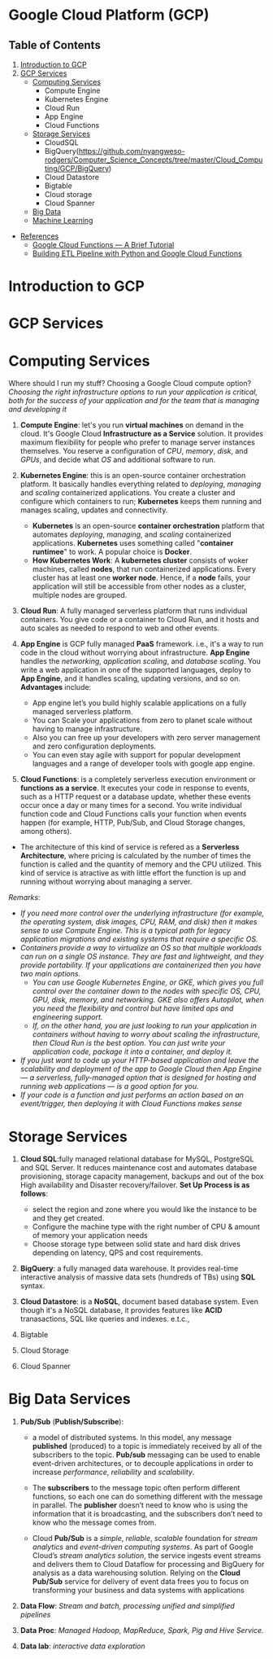 # Google Cloud Platform (GCP)
## Table of Contents
1. [Introduction to GCP](#Introduction-to-GCP)
2. [GCP Services](#2.GCP-Services)
    - [Computing Services](#Computing-Services)
        - Compute Engine
        - Kubernetes Engine
        - Cloud Run
        - App Engine
        - Cloud Functions
    - [Storage Services](#Storage-Services)
        - CloudSQL
        - BigQuery(https://github.com/nyangweso-rodgers/Computer_Science_Concepts/tree/master/Cloud_Computing/GCP/BigQuery)
        - Cloud Datastore
        - Bigtable
        - Cloud storage
        - Cloud Spanner
    - [Big Data]()
    - [Machine Learning]()

- [References](#References)
    - [Google Cloud Functions — A Brief Tutorial](https://medium.com/geekculture/google-cloud-functions-a-brief-tutorial-de07d8945b01)
    - [Building ETL Pipeline with Python and Google Cloud Functions](https://towardsdatascience.com/part-2-building-a-simple-etl-pipeline-with-python-and-google-cloud-functions-mysql-to-bigquery-4e1987f9f89b)

# Introduction to GCP
# GCP Services
# Computing Services
Where should I run my stuff? Choosing a Google Cloud compute option? _Choosing the right infrastructure options to run your application is critical, both for the success of your application and for the team that is managing and developing it_
1. __Compute Engine__: let's you run __virtual machines__ on demand in the cloud. It's Google Cloud __Infrastructure as a Service__ solution. It provides maximum flexibility for people who prefer to manage server instances themselves. You reserve a configuration of _CPU_, _memory_, _disk_, and _GPUs_, and decide what _OS_ and additional software to run.

2. __Kubernetes Engine__:  this is an open-source container orchestration platform. It basically handles everything related to _deploying_, _managing_ and _scaling_ containerized applications. You create a cluster and configure which containers to run; __Kubernetes__ keeps them running and manages scaling, updates and connectivity.

    * __Kubernetes__ is an open-source __container orchestration__ platform that automates _deploying_, _managing_, and _scaling_ containerized applications. __Kubernetes__ uses something called "__container runtimee__" to work. A popular choice is __Docker__.
    * __How Kubernetes Work__: A __kubernetes cluster__ consists of woker machines, called __nodes__, that run containerized applications. Every cluster has at least one __worker node__. Hence, if a __node__ fails, your application will still be accessible from other nodes as a cluster, multiple nodes are grouped. 

3. __Cloud Run__: A fully managed serverless platform that runs individual containers. You give code or a container to Cloud Run, and it hosts and auto scales as needed to respond to web and other events.

4. __App Engine__ is GCP fully managed __PaaS__ framework. i.e., it's a way to run code in the cloud without worrying about infrastructure. __App Engine__ handles the _networking_, _application scaling_, and _database scaling_. You write a web application in one of the supported languages, deploy to __App Engine__, and it handles scaling, updating versions, and so on. __Advantages__ include:
    * App engine let’s you build highly scalable applications on a fully managed serverless platform.
    * You can Scale your applications from zero to planet scale without having to manage infrastructure.
    * Also you can free up your developers with zero server management and zero configuration deployments.
    * You can even stay agile with support for popular development languages and a range of developer tools with google app engine.

5. __Cloud Functions__: is a completely serverless execution environment or __functions as a service__. It executes your code in response to events, such as a HTTP request or a database update, whether these events occur once a day or many times for a second. You write individual function code and Cloud Functions calls your function when events happen (for example, HTTP, Pub/Sub, and Cloud Storage changes, among others). 

* The architecture of this kind of service is refered as a __Serverless Architecture__, where pricing is calculated by the number of times the function is called and the quantity of memory and the CPU utilized. This kind of service is atractive as with little effort the function is up and running without worrying about managing a server. 

_Remarks_:
* _If you need more control over the underlying infrastructure (for example, the operating system, disk images, CPU, RAM, and disk) then it makes sense to use Compute Engine. This is a typical path for legacy application migrations and existing systems that require a specific OS._
* _Containers provide a way to virtualize an OS so that multiple workloads can run on a single OS instance. They are fast and lightweight, and they provide portability. If your applications are containerized then you have two  main options._
    - _You can use Google Kubernetes Engine, or GKE, which gives you full control over the container down to the nodes with specific OS, CPU, GPU, disk, memory, and networking. GKE also offers Autopilot, when you need the flexibility and control but have limited ops and engineering support._
    - _If, on the other hand, you are just looking to run your application in containers without having to worry about scaling the infrastructure, then Cloud Run is the best option. You can just write your application code, package it into a container, and deploy it._
* _If you just want to code up your HTTP-based application and leave the scalability and deployment of the app to Google Cloud then App Engine — a serverless, fully-managed option that is designed for hosting and running web applications — is a good option for you._
* _If your code is a function and just performs an action based on an event/trigger, then deploying it with Cloud Functions makes sense_

# Storage Services
1. __Cloud SQL__:fully managed relational database for MySQL, PostgreSQL and SQL Server. It reduces maintenance cost and automates database provisioning, storage capacity management, backups and out of the box High availability and Disaster recovery/failover. __Set Up Process is as follows__:
    * select the region and zone where you would like the instance to be and they get created.
    * Configure the machine type with the right number of CPU & amount of memory your application needs
    * Choose storage type between solid state and hard disk drives depending on latency, QPS and cost requirements.
2. __BigQuery__: a fully managed data warehouse. It provides real-time interactive analysis of massive data sets (hundreds of TBs) using __SQL__ syntax.

3. __Cloud Datastore__: is a __NoSQL__, document based database system. Even though it's a NoSQL database, it provides  features like __ACID__ tranasactions, SQL like queries and indexes. e.t.c.,

4. Bigtable
5. Cloud Storage
6. Cloud Spanner
# Big Data Services
1. __Pub/Sub__ (__Publish/Subscribe__): 
    * a model of distributed systems. In this model, any message __published__ (produced) to a topic is immediately received by all of the subscribers to the topic. __Pub/sub__ messaging can be used to enable event-driven architectures, or to decouple applications in order to increase _performance_, _reliability_ and _scalability_.

    * The __subscribers__ to the message topic often perform different functions, so each one can do something different with the message in parallel. The __publisher__ doesn’t need to know who is using the information that it is broadcasting, and the subscribers don’t need to know who the message comes from.

    * Cloud __Pub/Sub__ is a _simple_, _reliable_, _scalable_ foundation for _stream analytics_ and _event-driven computing systems_. As part of Google Cloud’s _stream analytics solution_, the service ingests event streams and delivers them to Cloud Dataflow for processing and BigQuery for analysis as a data warehousing solution. Relying on the __Cloud Pub/Sub__ service for delivery of event data frees you to focus on transforming your business and data systems with applications

2. __Data Flow__: _Stream and batch, processing unified and simplified pipelines_
3. __Data Proc__: _Managed Hadoop, MapReduce, Spark, Pig and Hive Service._
4. __Data lab__: _interactive data exploration_